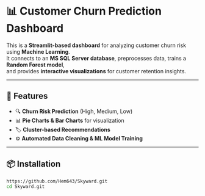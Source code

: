 # 📊 Customer Churn Prediction Dashboard

This is a **Streamlit-based dashboard** for analyzing customer churn risk using **Machine Learning**.  
It connects to an **MS SQL Server database**, preprocesses data, trains a **Random Forest model**,  
and provides **interactive visualizations** for customer retention insights.

---

## 🚀 Features
- 🔍 **Churn Risk Prediction** (High, Medium, Low)
- 📊 **Pie Charts & Bar Charts** for visualization
- 🏷️ **Cluster-based Recommendations**
- ⚙️ **Automated Data Cleaning & ML Model Training**

---

## 📦 Installation
```sh
https://github.com/Hem643/Skyward.git
cd Skyward.git

